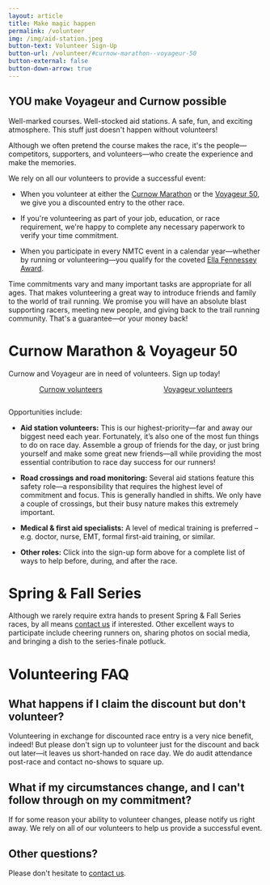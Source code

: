 ```yaml
---
layout: article
title: Make magic happen
permalink: /volunteer
img: /img/aid-station.jpeg
button-text: Volunteer Sign-Up
button-url: /volunteer/#curnow-marathon--voyageur-50
button-external: false
button-down-arrow: true
---
```


## YOU make Voyageur and Curnow possible

Well-marked courses. Well-stocked aid stations. A safe, fun, and exciting atmosphere. This stuff just doesn't happen without volunteers!

Although we often pretend the course makes the race, it's the people—competitors, supporters, and volunteers—who create the experience and make the memories.

We rely on all our volunteers to provide a successful event:

* When you volunteer at either the [Curnow Marathon](/curnow) or the [Voyageur 50](/voyageur), we give you a discounted entry to the other race.

* If you're volunteering as part of your job, education, or race requirement, we're happy to complete any necessary paperwork to verify your time commitment.

* When you participate in every NMTC event in a calendar year—whether by running or volunteering—you qualify for the coveted [Ella Fennessey Award](/fennessey).

Time commitments vary and many important tasks are appropriate for all ages. That makes volunteering a great way to introduce friends and family to the world of trail running. We promise you will have an absolute blast supporting racers, meeting new people, and giving back to the trail running community. That's a guarantee—or your money back!

# Curnow Marathon & Voyageur 50

Curnow and Voyageur are in need of volunteers. Sign up today!

<div class="container" style="display:flex;padding-bottom:1em;">
  <a href="https://docs.google.com/forms/d/e/1FAIpQLSdvW7FwzVv2naQ7jjNZF6tMq6eHe5CRb-l4dAnTbKKEShpmhQ/viewform?vc=0&c=0&w=1&flr=0" style="margin: 0 auto;" target="blank">
    <div class="button">Curnow volunteers</div>
  </a>
  <a href="https://docs.google.com/forms/d/e/1FAIpQLSeWOkAprzE5xPmNP7AgLZDdEAtwwzN5v_LMGYf7IO_D-XkxMw/viewform?vc=0&c=0&w=1&flr=0" style="margin: 0 auto;" target="blank">
    <div class="button">Voyageur volunteers</div>
  </a>
</div>

Opportunities include:

* **Aid station volunteers:** This is our highest-priority—far and away our biggest need each year. Fortunately, it’s also one of the most fun things to do on race day. Assemble a group of friends for the day, or just bring yourself and make some great new friends—all while providing the most essential contribution to race day success for our runners!

* **Road crossings and road monitoring:** Several aid stations feature this safety role—a responsibility that requires the highest level of commitment and focus. This is generally handled in shifts. We only have a couple of crossings, but their busy nature makes this extremely important.

* **Medical & first aid specialists:** A level of medical training is preferred – e.g. doctor, nurse, EMT, formal first-aid training, or similar.

* **Other roles:** Click into the sign-up form above for a complete list of ways to help before, during, and after the race.

# Spring & Fall Series

Although we rarely require extra hands to present Spring & Fall Series races, by all means [contact us](/contact) if interested. Other excellent ways to participate include cheering runners on, sharing photos on social media, and bringing a dish to the series-finale potluck.  

# Volunteering FAQ

## What happens if I claim the discount but don't volunteer?

Volunteering in exchange for discounted race entry is a very nice benefit, indeed! But please don't sign up to volunteer just for the discount and back out later—it leaves us short-handed on race day. We do audit attendance post-race and contact no-shows to square up.

## What if my circumstances change, and I can't follow through on my commitment?

If for some reason your ability to volunteer changes, please notify us right away. We rely on all of our volunteers to help us provide a successful event.

## Other questions?

Please don't hesitate to [contact us](/contact).
